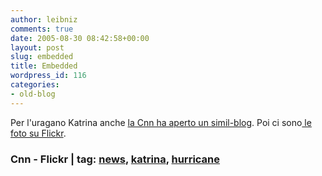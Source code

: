 ```yaml
---
author: leibniz
comments: true
date: 2005-08-30 08:42:58+00:00
layout: post
slug: embedded
title: Embedded
wordpress_id: 116
categories:
- old-blog
---
```


Per l'uragano Katrina anche [la Cnn ha aperto un simil-blog](http://edition.cnn.com/2005/WEATHER/08/28/hurricane.blog/index.html). Poi ci sono[ le foto su Flickr](http://www.flickr.com/photos/tags/katrina/clusters/).  



### Cnn - Flickr | tag: [news](http://www.technorati.com/tags/news), [katrina](http://www.technorati.com/tags/katrina), [hurricane](http://www.technorati.com/tags/hurricane)


